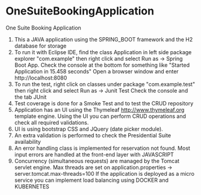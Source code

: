 # OneSuiteBookingApplication
One Suite Booking Application
1) This a JAVA application using the SPRING_BOOT framework and the H2 database for storage
2) To run it with Eclipse IDE, find the class Application in left side package explorer "com.example"
	then right click and select Run as -> Spring Boot App.
	Check the console at the bottom for something like "Started Application in 15.458 seconds"
	Open a browser window and enter http://localhost:8080 
3) To run the test, right click on classes under package "com.example.test"
	then right click and select Run as -> Junit Test
	Check the console and the tab JUnit
4) Test coverage is done for a Smoke Test and to test the CRUD repository
5) Application has an UI using the Thymeleaf http://www.thymeleaf.org template engine. 
	Using the UI you can perform CRUD operations and check all required validations.
6) UI is using bootstrap CSS and JQuery (date picker module).
7) An extra validation is performed to check the Presidential Suite availability
9) An error handling class is implemented for reservation not found. 
	Most input errors are handled at the front-end layer with JAVASCRIPT
10) Concurrency (simultaneous requests) are managed by the Tomcat servlet engine.
	Max threads are set on application.properties -> server.tomcat.max-threads=100
	If the application is deployed as a micro service you can implement load balancing using DOCKER and KUBERNETES

